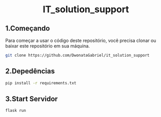 <h1 align="center"> IT_solution_support</h1>

<h2>1.Começando</h2>
Para começar a usar o código deste repositório, você precisa clonar ou baixar este repositório em sua máquina.<br>

```bash
git clone https://github.com/DwonataGabriel/it_solution_support
```

<h2>2.Depedências</h2>

```bash
pip install -r requirements.txt
```
<h2>3.Start Servidor</h2>

```bash
flask run
```
